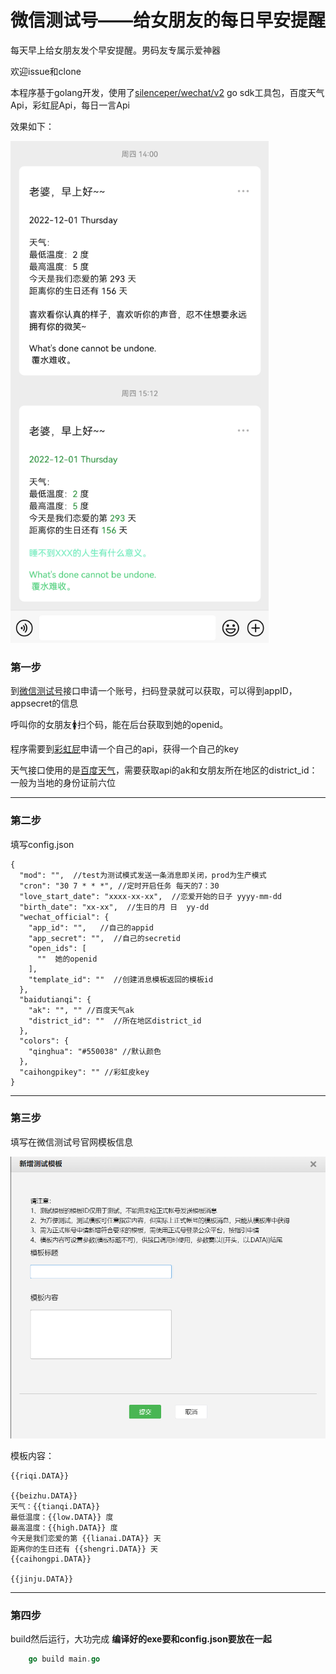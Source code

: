 # 微信测试号——给女朋友的每日早安提醒
每天早上给女朋友发个早安提醒。男码友专属示爱神器

欢迎issue和clone

本程序基于golang开发，使用了[silenceper/wechat/v2](https://github.com/silenceper/wechat) go sdk工具包，百度天气Api，彩虹屁Api，每日一言Api

效果如下：

![image-20221203184324368](readmefiles/1670064199037.png)

### 第一步

到[微信测试号](https://mp.weixin.qq.com/debug/cgi-bin/sandbox?t=sandbox/login)接口申请一个账号，扫码登录就可以获取，可以得到appID，appsecret的信息



呼叫你的女朋友🚺扫个码，能在后台获取到她的openid。

程序需要到[彩虹屁](https://www.tianapi.com/apiview/181)申请一个自己的api，获得一个自己的key

天气接口使用的是[百度天气](https://lbsyun.baidu.com/index.php?title=webapi/weather)，需要获取api的ak和女朋友所在地区的district_id：一般为当地的身份证前六位

------



### 第二步

填写config.json 

```
{
  "mod": "",  //test为测试模式发送一条消息即关闭，prod为生产模式
  "cron": "30 7 * * *", //定时开启任务 每天的7：30
  "love_start_date": "xxxx-xx-xx",  //恋爱开始的日子 yyyy-mm-dd
  "birth_date": "xx-xx",  //生日的月 日  yy-dd
  "wechat_official": {
    "app_id": "",   //自己的appid
    "app_secret": "",  //自己的secretid
    "open_ids": [
      ""  她的openid
    ],
    "template_id": ""  //创建消息模板返回的模板id
  },
  "baidutianqi": {
    "ak": "", "" //百度天气ak
    "district_id": ""  //所在地区district_id
  },
  "colors": {
    "qinghua": "#550038" //默认颜色
  },
  "caihongpikey": "" //彩虹皮key
}
```

------



### 第三步

填写在微信测试号官网模板信息

![image-20221203203142390](readmefiles/1670070683032.png)

模板内容：

```
{{riqi.DATA}}  

{{beizhu.DATA}}
天气：{{tianqi.DATA}}
最低温度：{{low.DATA}} 度
最高温度：{{high.DATA}} 度
今天是我们恋爱的第 {{lianai.DATA}} 天
距离你的生日还有 {{shengri.DATA}} 天
{{caihongpi.DATA}} 

{{jinju.DATA}}
```

------



### 第四步

build然后运行，大功完成   **编译好的exe要和config.json要放在一起**

```go
    go build main.go
```

